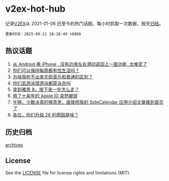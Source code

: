 # v2ex-hot-hub

 记录[V2EX](https://www.v2ex.com/)从 2021-01-06 日至今的热门话题。每小时抓取一次数据，按天[归档](archives)。

`更新时间：2025-09-21 18:10:49 +0800`

## 热议话题

1. [从 Android 换 iPhone , 没有边缘左右滑动返回上一面功能, 太难受了](https://www.v2ex.com/t/1160803)
1. [你们可以保持每周都有性生活吗？](https://www.v2ex.com/t/1160811)
1. [为啥我听不出来无损音乐和普通的区别？](https://www.v2ex.com/t/1160737)
1. [你们去游泳馆游泳都穿泳衣吗](https://www.v2ex.com/t/1160796)
1. [拿到雅思 8，接下来一步怎么走？](https://www.v2ex.com/t/1160762)
1. [用了十来年的 Apple ID 突然被锁](https://www.v2ex.com/t/1160848)
1. [牛啊，少数派真的够意思，直接把我的 SideCalendar 应用介绍文章推到首页了](https://www.v2ex.com/t/1160743)
1. [各位，你们升级 26 的原因是啥？](https://www.v2ex.com/t/1160746)

## 历史归档

[archives](archives)

## License

See the [LICENSE](LICENSE) file for license rights and limitations (MIT).
